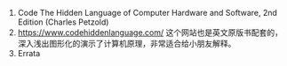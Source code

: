 1. Code The Hidden Language of Computer Hardware and Software, 2nd Edition (Charles Petzold)
2. https://www.codehiddenlanguage.com/  这个网站也是英文原版书配套的，深入浅出图形化的演示了计算机原理，非常适合给小朋友解释。
3. Errata
